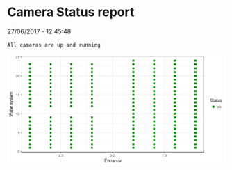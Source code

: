 Camera Status report
================
27/06/2017 - 12:45:48

    All cameras are up and running

![](camreport_files/figure-markdown_github/unnamed-chunk-2-1.png)
